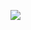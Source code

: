[![](https://raw.githubusercontent.com/yurimo36/yurimo36/master/profile-summary-card-output/solarized/0-profile-details.svg)](https://github.com/vn7n24fzkq/github-profile-summary-cards)
